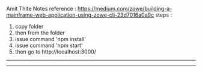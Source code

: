 Amit Thite Notes 
reference : https://medium.com/zowe/building-a-mainframe-web-application-using-zowe-cli-23d7016a0a9c
steps :
1. copy folder
2. then from the folder
3. issue command 'npm install'
4. issue command 'npm start'
5. then go to
http://localhost:3000/
----
---
